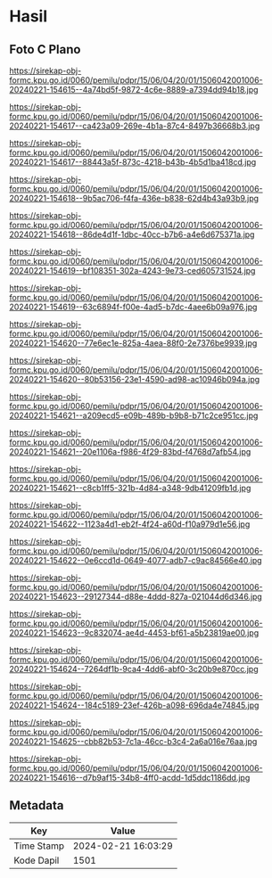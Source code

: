 # Hasil

## Foto C Plano

https://sirekap-obj-formc.kpu.go.id/0060/pemilu/pdpr/15/06/04/20/01/1506042001006-20240221-154615--4a74bd5f-9872-4c6e-8889-a7394dd94b18.jpg

https://sirekap-obj-formc.kpu.go.id/0060/pemilu/pdpr/15/06/04/20/01/1506042001006-20240221-154617--ca423a09-269e-4b1a-87c4-8497b36668b3.jpg

https://sirekap-obj-formc.kpu.go.id/0060/pemilu/pdpr/15/06/04/20/01/1506042001006-20240221-154617--88443a5f-873c-4218-b43b-4b5d1ba418cd.jpg

https://sirekap-obj-formc.kpu.go.id/0060/pemilu/pdpr/15/06/04/20/01/1506042001006-20240221-154618--9b5ac706-f4fa-436e-b838-62d4b43a93b9.jpg

https://sirekap-obj-formc.kpu.go.id/0060/pemilu/pdpr/15/06/04/20/01/1506042001006-20240221-154618--86de4d1f-1dbc-40cc-b7b6-a4e6d675371a.jpg

https://sirekap-obj-formc.kpu.go.id/0060/pemilu/pdpr/15/06/04/20/01/1506042001006-20240221-154619--bf108351-302a-4243-9e73-ced605731524.jpg

https://sirekap-obj-formc.kpu.go.id/0060/pemilu/pdpr/15/06/04/20/01/1506042001006-20240221-154619--63c6894f-f00e-4ad5-b7dc-4aee6b09a976.jpg

https://sirekap-obj-formc.kpu.go.id/0060/pemilu/pdpr/15/06/04/20/01/1506042001006-20240221-154620--77e6ec1e-825a-4aea-88f0-2e7376be9939.jpg

https://sirekap-obj-formc.kpu.go.id/0060/pemilu/pdpr/15/06/04/20/01/1506042001006-20240221-154620--80b53156-23e1-4590-ad98-ac10946b094a.jpg

https://sirekap-obj-formc.kpu.go.id/0060/pemilu/pdpr/15/06/04/20/01/1506042001006-20240221-154621--a209ecd5-e09b-489b-b9b8-b71c2ce951cc.jpg

https://sirekap-obj-formc.kpu.go.id/0060/pemilu/pdpr/15/06/04/20/01/1506042001006-20240221-154621--20e1106a-f986-4f29-83bd-f4768d7afb54.jpg

https://sirekap-obj-formc.kpu.go.id/0060/pemilu/pdpr/15/06/04/20/01/1506042001006-20240221-154621--c8cb1ff5-321b-4d84-a348-9db41209fb1d.jpg

https://sirekap-obj-formc.kpu.go.id/0060/pemilu/pdpr/15/06/04/20/01/1506042001006-20240221-154622--1123a4d1-eb2f-4f24-a60d-f10a979d1e56.jpg

https://sirekap-obj-formc.kpu.go.id/0060/pemilu/pdpr/15/06/04/20/01/1506042001006-20240221-154622--0e6ccd1d-0649-4077-adb7-c9ac84566e40.jpg

https://sirekap-obj-formc.kpu.go.id/0060/pemilu/pdpr/15/06/04/20/01/1506042001006-20240221-154623--29127344-d88e-4ddd-827a-021044d6d346.jpg

https://sirekap-obj-formc.kpu.go.id/0060/pemilu/pdpr/15/06/04/20/01/1506042001006-20240221-154623--9c832074-ae4d-4453-bf61-a5b23819ae00.jpg

https://sirekap-obj-formc.kpu.go.id/0060/pemilu/pdpr/15/06/04/20/01/1506042001006-20240221-154624--7264df1b-9ca4-4dd6-abf0-3c20b9e870cc.jpg

https://sirekap-obj-formc.kpu.go.id/0060/pemilu/pdpr/15/06/04/20/01/1506042001006-20240221-154624--184c5189-23ef-426b-a098-696da4e74845.jpg

https://sirekap-obj-formc.kpu.go.id/0060/pemilu/pdpr/15/06/04/20/01/1506042001006-20240221-154625--cbb82b53-7c1a-46cc-b3c4-2a6a016e76aa.jpg

https://sirekap-obj-formc.kpu.go.id/0060/pemilu/pdpr/15/06/04/20/01/1506042001006-20240221-154616--d7b9af15-34b8-4ff0-acdd-1d5ddc1186dd.jpg


## Metadata

| Key        | Value               |
| ---------- | ------------------- |
| Time Stamp | 2024-02-21 16:03:29 |
| Kode Dapil | 1501                |



